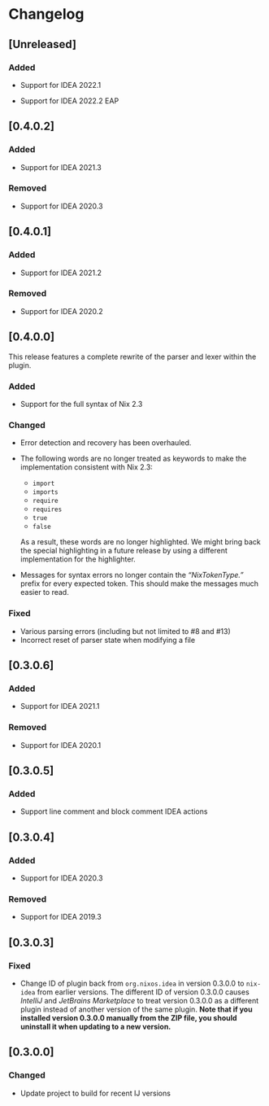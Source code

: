 # Changelog

## [Unreleased]
### Added

- Support for IDEA 2022.1

- Support for IDEA 2022.2 EAP

## [0.4.0.2]
### Added

- Support for IDEA 2021.3

### Removed

- Support for IDEA 2020.3

## [0.4.0.1]

### Added

- Support for IDEA 2021.2

### Removed

- Support for IDEA 2020.2

## [0.4.0.0]

This release features a complete rewrite of the parser and lexer within
the plugin.

### Added

- Support for the full syntax of Nix 2.3

### Changed

- Error detection and recovery has been overhauled.
- The following words are no longer treated as keywords to make the
  implementation consistent with Nix 2.3:

  - `import`
  - `imports`
  - `require`
  - `requires`
  - `true`
  - `false`

  As a result, these words are no longer highlighted. We might bring
  back the special highlighting in a future release by using a different
  implementation for the highlighter.
- Messages for syntax errors no longer contain the *“NixTokenType.”*
  prefix for every expected token. This should make the messages much
  easier to read.

### Fixed

- Various parsing errors (including but not limited to #8 and #13)
- Incorrect reset of parser state when modifying a file

## [0.3.0.6]
### Added
- Support for IDEA 2021.1
### Removed
- Support for IDEA 2020.1
## [0.3.0.5]
### Added
- Support line comment and block comment IDEA actions
## [0.3.0.4]
### Added
- Support for IDEA 2020.3
### Removed
- Support for IDEA 2019.3
## [0.3.0.3]
### Fixed
- Change ID of plugin back from `org.nixos.idea` in version 0.3.0.0 to
  `nix-idea` from earlier versions. The different ID of version 0.3.0.0
  causes *IntelliJ* and *JetBrains Marketplace* to treat version 0.3.0.0
  as a different plugin instead of another version of the same plugin.
  **Note that if you installed version 0.3.0.0 manually from the ZIP
  file, you should uninstall it when updating to a new version.**
## [0.3.0.0]
### Changed
- Update project to build for recent IJ versions
